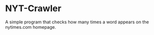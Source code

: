 # NYT-Crawler
A simple program that checks how many times a word appears on the nytimes.com homepage.
